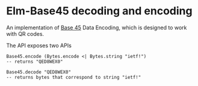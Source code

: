# Elm-Base45 decoding and encoding

An implementation of [Base 45](https://datatracker.ietf.org/doc/draft-faltstrom-base45/) Data Encoding, which is designed to work with QR codes.

The API exposes two APIs

```
Base45.encode (Bytes.encode <| Bytes.string "ietf!")
-- returns "QED8WEX0"
 
Base45.decode "QED8WEX0"
-- returns bytes that correspond to string "ietf!"
```
